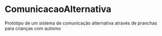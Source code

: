 # ComunicacaoAlternativa
Protótipo de um sistema de comunicação alternativa através de pranchas para crianças com autismo
